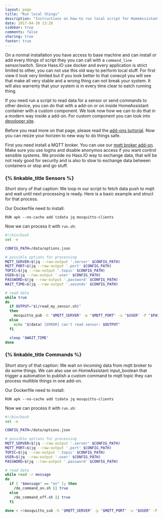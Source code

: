 ```yaml
---
layout: page
title: "Run local things"
description: "Instructions on how-to run local script for HomeAssistant."
date: 2017-04-30 13:28
sidebar: true
comments: false
sharing: true
footer: true
---
```


On a normal installation you have access to base machine and can install or add every things of script they you can call with a `command_line` sensor/switch. Since Hass.IO use docker and every application is strict limited to other, you can not use this old way to perform local stuff. For first view it look very limited but if you look better to that conecpt you will see that make all very stable and a wrong thing can not break your system. It will also warrenty that your system is in every time clear to eatch running thing.

If you need run a script to read data for a sensor or send commands to other device, you can do that with a add-on or on inside HomeAssistant container with a custom component. We look now how we can to do that in a modern way inside a add-on. For custom component you can look into [devoloper site][custom-component].

Before you read more on that page, please read the [add-ons turtorial][addons-turtorial]. Now you can resize your horizen to new way to do things safe.

First you need install a MQTT broker. You can use our [mqtt broker add-on][mqtt-addon]. Make sure you use logins and disable anonymos access if you want control sensible systems. We provide no Hass.IO way to exchange data, that will be not realy good for security and is also to slow to exchange data between containers or stop and go stuff.

### {% linkable_title Sensors %}

Short story of that caption: We loop in our script to fetch data push to mqtt and wait until next processing is ready. Here is a basic example and struct for that process.

Our Dockerfile need to install:

```
RUN apk --no-cache add tzdata jq mosquitto-clients
```

Now we can process it with `run.sh`:
```bash
#!/bin/bash
set -e

CONFIG_PATH=/data/options.json

# possible options for processing
MQTT_SERVER=$(jq --raw-output '.server' $CONFIG_PATH)
MQTT_PORT=$(jq --raw-output '.port' $CONFIG_PATH)
TOPIC=$(jq --raw-output '.topic' $CONFIG_PATH)
USER=$(jq --raw-output '.user' $CONFIG_PATH)
PASSWORD=$(jq --raw-output '.password' $CONFIG_PATH)
WAIT_TIME=$(jq --raw-output '.seconds' $CONFIG_PATH)

# read data
while true
do
  if OUTPUT="$(/read_my_sensor.sh)"
  then
    mosquitto_pub -h "$MQTT_SERVER" -p "$MQTT_PORT" -u "$USER" -P "$PASSWORD" -t "$TOPIC" -m "$OUTPUT" || true
  else
    echo "$(data) [ERROR] can't read sensor: $OUTPUT"
  fi

  sleep "$WAIT_TIME"
done

```

### {% linkable_title Commands %}
Short story of that caption: We wait on incoming data from mqtt broker to do some things. We can also use on HomeAssistant input_boolean that trigger a automation to publish a custom command to mqtt topic they can process multible things in one add-on.

Our Dockerfile need to install:

```
RUN apk --no-cache add tzdata jq mosquitto-clients
```

Now we can process it with `run.sh`:
```bash
#!/bin/bash
set -e

CONFIG_PATH=/data/options.json

# possible options for processing
MQTT_SERVER=$(jq --raw-output '.server' $CONFIG_PATH)
MQTT_PORT=$(jq --raw-output '.port' $CONFIG_PATH)
TOPIC=$(jq --raw-output '.topic' $CONFIG_PATH)
USER=$(jq --raw-output '.user' $CONFIG_PATH)
PASSWORD=$(jq --raw-output '.password' $CONFIG_PATH)

# read data
while read -r message
do
  if [ "$message" == "on" ]; then
    /do_command_on.sh || true
  else
    /do_command_off.sh || true
  fi

done < <(mosquitto_sub -h "$MQTT_SERVER" -p "$MQTT_PORT" -u "$USER" -P "$PASSWORD" -t "$TOPIC" -q 1)

```


[mqtt-addon]: /addons/mosquitto/
[custom-component]: /developers/component_loading/
[addons-turtorial]: /hassio/addon_tutorial/

